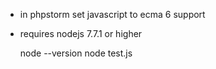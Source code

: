 * in phpstorm set javascript to ecma 6 support
* requires nodejs 7.7.1 or higher
    
    node --version
    node test.js

